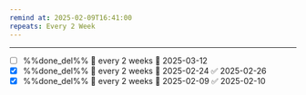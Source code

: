 ```yaml
---
remind at: 2025-02-09T16:41:00
repeats: Every 2 Week
---
```



---
- [ ] %%done_del%% 🔁 every 2 weeks 📅 2025-03-12
- [x] %%done_del%% 🔁 every 2 weeks 📅 2025-02-24 ✅ 2025-02-26
- [x] %%done_del%% 🔁 every 2 weeks 📅 2025-02-09 ✅ 2025-02-10